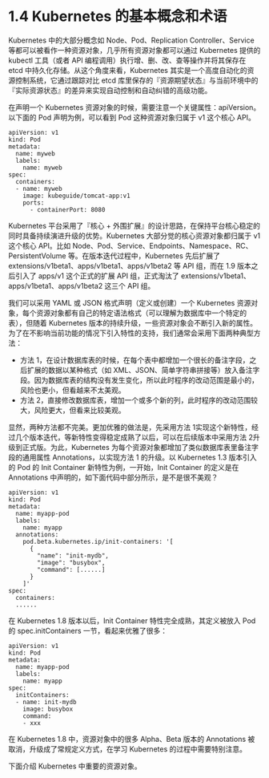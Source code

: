 # 1.4 Kubernetes 的基本概念和术语

Kubernetes 中的大部分概念如 Node、Pod、Replication Controller、Service 等都可以被看作一种资源对象，几乎所有资源对象都可以通过 Kubernetes 提供的 kubectl 工具（或者 API 编程调用）执行增、删、改、查等操作并将其保存在 etcd 中持久化存储。从这个角度来看，Kubernetes 其实是一个高度自动化的资源控制系统，它通过跟踪对比 etcd 库里保存的『资源期望状态』与当前环境中的『实际资源状态』的差异来实现自动控制和自动纠错的高级功能。

在声明一个 Kubernetes 资源对象的时候，需要注意一个关键属性：apiVersion。以下面的 Pod 声明为例，可以看到 Pod 这种资源对象归属于 v1 这个核心 API。
```
apiVersion: v1
kind: Pod
metadata:
  name: myweb
  labels:
    name: myweb
spec:
  containers:
  - name: myweb
    image: kubeguide/tomcat-app:v1
    ports:
      - containerPort: 8080
```

Kubernetes 平台采用了『核心 + 外围扩展』的设计思路，在保持平台核心稳定的同时具备持续演进升级的优势。Kubernetes 大部分觉的核心资源对象都归属于 v1 这个核心 API。比如 Node、Pod、Service、Endpoints、Namespace、RC、PersistentVolume 等。在版本迭代过程中，Kubernetes 先后扩展了 extensions/v1beta1、apps/v1beta1、apps/v1beta2 等 API 组，而在 1.9 版本之后引入了 apps/v1 这个正式的扩展 API 组，正式淘汰了 extensions/v1beta1、apps/v1beta1、apps/v1beta2 这三个 API 组。

我们可以采用 YAML 或 JSON 格式声明（定义或创建）一个 Kubernetes 资源对象，每个资源对象都有自己的特定语法格式（可以理解为数据库中一个特定的表），但随着 Kubernetes 版本的持续升级，一些资源对象会不断引入新的属性。为了在不影响当前功能的情况下引入特性的支持，我们通常会采用下面两种典型方法：
- 方法 1，在设计数据库表的时候，在每个表中都增加一个很长的备注字段，之后扩展的数据以某种格式（如 XML、JSON、简单字符串拼接等）放入备注字段。因为数据库表的结构没有发生变化，所以此时程序的改动范围是最小的，风险也更小，但看越来不太美观。
- 方法 2，直接修改数据库表，增加一个或多个新的列，此时程序的改动范围较大，风险更大，但看来比较美观。

显然，两种方法都不完美。更加优雅的做法是，先采用方法 1实现这个新特性，经过几个版本迭代，等新特性变得稳定成熟了以后，可以在后续版本中采用方法 2升级到正式版。为此，Kubernetes 为每个资源对象都增加了类似数据库表里备注字段的通用属性 Annotations，以实现方法 1 的升级。以 Kubernetes 1.3 版本引入的 Pod 的 Init Container 新特性为例，一开始，Init Container 的定义是在 Annotations 中声明的，如下面代码中部分所示，是不是很不美观？
```
apiVersion: v1
kind: Pod
metadata:
  name: myapp-pod
  labels:
    name: myapp
  annotations:
    pod.beta.kubernetes.ip/init-containers: '[
      {
        "name": "init-mydb",
        "image": "busybox",
        "command": [......]
      }
    ]'
spec:
  containers:
  ......
```

在 Kubernetes 1.8 版本以后，Init Container 特性完全成熟，其定义被放入 Pod 的 spec.initContainers 一节，看起来优雅了很多：
```
apiVersion: v1
kind: Pod
metadata:
  name: myapp-pod
  labels:
    name: myapp
spec:
  initContainers:
  - name: init-mydb
    image: busybox
    command:
    - xxx
```

在 Kubernetes 1.8 中，资源对象中的很多 Alpha、Beta 版本的 Annotations 被取消，升级成了常规定义方式，在学习 Kubernetes 的过程中需要特别注意。

下面介绍 Kubernetes 中重要的资源对象。


